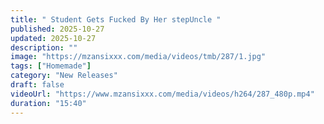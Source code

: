 ```yaml
---
title: " Student Gets Fucked By Her stepUncle "
published: 2025-10-27
updated: 2025-10-27
description: ""
image: "https://mzansixxx.com/media/videos/tmb/287/1.jpg"
tags: ["Homemade"]
category: "New Releases"
draft: false
videoUrl: "https://www.mzansixxx.com/media/videos/h264/287_480p.mp4"
duration: "15:40"
---
```


